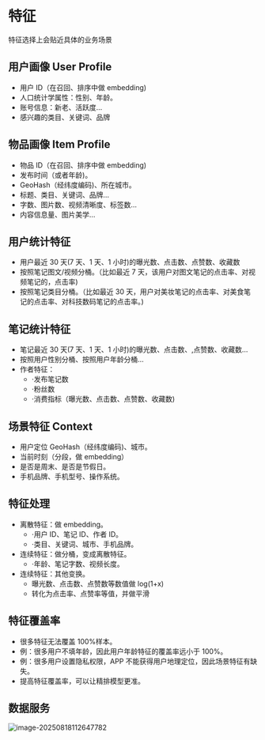 # 特征

特征选择上会贴近具体的业务场景

## 用户画像 User Profile

- 用户 ID（在召回、排序中做 embedding)
- 人口统计学属性：性别、年龄。
- 账号信息：新老、活跃度…
- 感兴趣的类目、关键词、品牌

## 物品画像 Item Profile

- 物品 ID（在召回、排序中做 embedding)
- 发布时间（或者年龄)。
- GeoHash（经纬度编码)、所在城市。
- 标题、类目、关键词、品牌…
- 字数、图片数、视频清晰度、标签数…
- 内容信息量、图片美学…

## 用户统计特征

- 用户最近 30 天(7 天、1 天、1 小时)的曝光数、点击数、点赞数、收藏数
- 按照笔记图文/视频分桶。（比如最近 7 天，该用户对图文笔记的点击率、对视频笔记的，点击率)
- 按照笔记类目分桶。（比如最近 30 天，用户对美妆笔记的点击率、对美食笔记的点击率、对科技数码笔记的点击率。)

## 笔记统计特征

- 笔记最近 30 天(7 天、1 天、1 小时)的曝光数、点击数、,点赞数、收藏数…
- 按照用户性别分桶、按照用户年龄分桶…
- 作者特征：
  - ·发布笔记数
  - ·粉丝数
  - ·消费指标（曝光数、点击数、点赞数、收藏数)

## 场景特征 Context

- 用户定位 GeoHash（经纬度编码)、城市。
- 当前时刻（分段，做 embedding）
- 是否是周末、是否是节假日。
- 手机品牌、手机型号、操作系统。

## 特征处理

- 离散特征：做 embedding。
  - ·用户 ID、笔记 ID、作者 ID。
  - ·类目、关键词、城市、手机品牌。
- 连续特征：做分桶，变成离散特征。
  - ·年龄、笔记字数、视频长度。
- 连续特征：其他变换。
  - 曝光数、点击数、点赞数等数值做 log(1+x)
  - 转化为点击率、点赞率等值，并做平滑

## 特征覆盖率

- 很多特征无法覆盖 100%样本。
- 例：很多用户不填年龄，因此用户年龄特征的覆盖率远小于 100%。
- 例：很多用户设置隐私权限，APP 不能获得用户地理定位，因此场景特征有缺失。
- 提高特征覆盖率，可以让精排模型更准。

## 数据服务

![image-20250818112647782](https://gcore.jsdelivr.net/gh/davidliuk/images@master/image-20250818112647782.png)
